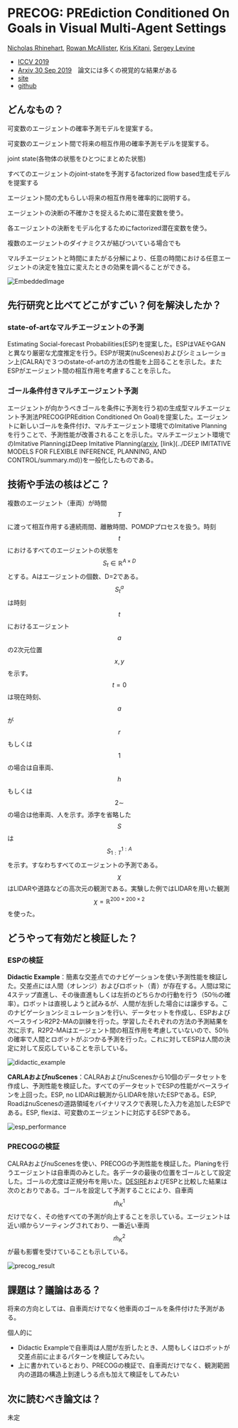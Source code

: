 # PRECOG: PREdiction Conditioned On Goals in Visual Multi-Agent Settings

[Nicholas Rhinehart](https://arxiv.org/search/cs?searchtype=author&query=Rhinehart%2C+N), [Rowan McAllister](https://arxiv.org/search/cs?searchtype=author&query=McAllister%2C+R), [Kris Kitani](https://arxiv.org/search/cs?searchtype=author&query=Kitani%2C+K), [Sergey Levine](https://arxiv.org/search/cs?searchtype=author&query=Levine%2C+S)

* [ICCV 2019](https://openaccess.thecvf.com/content_ICCV_2019/html/Rhinehart_PRECOG_PREdiction_Conditioned_on_Goals_in_Visual_Multi-Agent_Settings_ICCV_2019_paper.html)
* [Arxiv 30 Sep 2019](https://arxiv.org/abs/1905.01296)　論文には多くの視覚的な結果がある
* [site](https://sites.google.com/view/precog)
* [github](https://github.com/nrhine1/precog)

## どんなもの？

可変数のエージェントの確率予測モデルを提案する。

可変数のエージェント間で将来の相互作用の確率予測モデルを提案する。

joint state(各物体の状態をひとつにまとめた状態)

すべてのエージェントのjoint-stateを予測するfactorized flow based生成モデルを提案する

エージェント間の尤もらしい将来の相互作用を確率的に説明する。

エージェントの決断の不確かさを捉えるために潜在変数を使う。

各エージェントの決断をモデル化するためにfactorized潜在変数を使う。

複数のエージェントのダイナミクスが結びついている場合でも

マルチエージェントと時間にまたがる分解により、任意の時間における任意エージェントの決定を独立に変えたときの効果を調べることができる。



![EmbeddedImage](./EmbeddedImage.gif)

## 先行研究と比べてどこがすごい？何を解決したか？

### state-of-artなマルチエージェントの予測

Estimating Social-forecast Probabilities(ESP)を提案した。ESPはVAEやGANと異なり厳密な尤度推定を行う。ESPが現実(nuScenes)およびシミュレーション上(CALRA)で３つのstate-of-artの方法の性能を上回ることを示した。またESPがエージェント間の相互作用を考慮することを示した。

### ゴール条件付きマルチエージェント予測

エージェントが向かうべきゴールを条件に予測を行う初の生成型マルチエージェント予測法PRECOG(PREdition Conditioned On Goal)を提案した。エージェントに新しいゴールを条件付け、マルチエージェント環境でのImitative Planningを行うことで、予測性能が改善されることを示した。マルチエージェント環境でのImitative PlanningはDeep Imitative Planning([arxiv](https://arxiv.org/pdf/1810.06544.pdf), [link](../DEEP IMITATIVE MODELS FOR FLEXIBLE INFERENCE, PLANNING, AND CONTROL/summary.md))を一般化したものである。

## 技術や手法の核はどこ？

複数のエージェント（車両）が時間$$T$$に渡って相互作用する連続雨間、離散時間、POMDPプロセスを扱う。時刻$$t$$におけるすべてのエージェントの状態を$$S_t \in \mathbb{R}^{A \times D}$$とする。Aはエージェントの個数、D=2である。$$S_t^a$$は時刻$$t$$におけるエージェント$$a$$の2次元位置$$x,y$$を示す。$$t=0$$は現在時刻、$$a$$が$$r$$もしくは$$1$$の場合は自車両、$$h$$もしくは$$2\sim$$の場合は他車両、人を示す。添字を省略した$$S$$は$$S_{1:T}^{1:A}$$を示す。すなわちすべてのエージェントの予測である。$$\chi$$はLIDARや道路などの高次元の観測である。実験した例ではLIDARを用いた観測$$\chi= \mathbb{R}^{200 \times 200 \times 2}$$を使った。



## どうやって有効だと検証した？

### ESPの検証

**Didactic Example**：簡素な交差点でのナビゲーションを使い予測性能を検証した。交差点には人間（オレンジ）およびロボット（青）が存在する。人間は常に4ステップ直進し、その後直進もしくは左折のどちらかの行動を行う（50％の確率）。ロボットは直視しようと試みるが、人間が左折した場合には譲歩する。このナビゲーションシミュレーションを行い、データセットを作成し、ESPおよびベースラインR2P2-MAの訓練を行った。学習したそれぞれの方法の予測結果を次に示す。R2P2-MAはエージェント間の相互作用を考慮していないので、50％の確率で人間とロボットがぶつかる予測を行った。これに対してESPは人間の決定に対して反応していることを示している。

![didactic_example](./didactic_example.png)

**CARLAおよびnuScenes**：CALRAおよびnuScenesから10個のデータセットを作成し、予測性能を検証した。すべてのデータセットでESPの性能がベースラインを上回った。ESP, no LIDARは観測からLIDARを除いたESPである。ESP, RoadはnuScenesの道路領域をバイナリマスクで表現した入力を追加したESPである。ESP, flexは、可変数のエージェントに対応するESPである。

![esp_performance](./esp_performance.png)

### PRECOGの検証

CALRAおよびnuScenesを使い、PRECOGの予測性能を検証した。Planingを行うエージェントは自車両のみとした。各データの最後の位置をゴールとして設定した。ゴールの尤度は正規分布を用いた。[DESIRE](https://arxiv.org/abs/1704.04394)およびESPと比較した結果は次のとおりである。ゴールを設定して予測することにより、自車両$$\hat{m}_K^1$$だけでなく、その他すべての予測が向上することを示している。エージェントは近い順からソーティングされており、一番近い車両$$\hat{m}_K^2$$が最も影響を受けていることも示している。

![precog_result](./precog_result.png)

## 課題は？議論はある？

将来の方向としては、自車両だけでなく他車両のゴールを条件付けた予測がある。

個人的に

* Didactic Exampleで自車両は人間が左折したとき、人間もしくはロボットが交差点前に止まるパターンを検証してみたい。
* 上に書かれているとおり、PRECOGの検証で、自車両だけでなく、観測範囲内の道路の構造上到達しうる点も加えて検証をしてみたい

## 次に読むべき論文は？

未定
